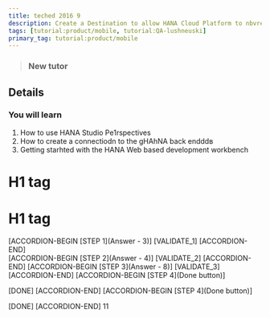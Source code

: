 ```yaml
---
title: teched 2016 9
description: Create a Destination to allow HANA Cloud Platform to nbvread/write data
tags: [tutorial:product/mobile, tutorial:QA-lushneuski]
primary_tag: tutorial:product/mobile
---
```


>### New tutor

## Details
### You will learn  
1. How to use HANA Studio Pe1rspectives
2. How to create a connectiodn to the gHAhNA back endddв
3. Getting starhted with the HANA Web based development workbench
# H1 tag
# H1 tag

[ACCORDION-BEGIN [STEP 1](Answer - 3)]
[VALIDATE_1]
[ACCORDION-END]      
[ACCORDION-BEGIN [STEP 2](Answer - 4)]
[VALIDATE_2]
[ACCORDION-END]
[ACCORDION-BEGIN [STEP 3](Answer - 8)]
[VALIDATE_3]
[ACCORDION-END]
[ACCORDION-BEGIN [STEP 4](Done button)]

[DONE]
[ACCORDION-END] 
[ACCORDION-BEGIN [STEP 4](Done button)]

[DONE]
[ACCORDION-END]
11
